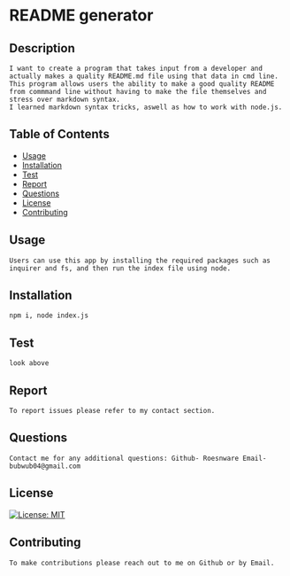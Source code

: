 # README generator
## Description
    
    I want to create a program that takes input from a developer and actually makes a quality README.md file using that data in cmd line.
    This program allows users the ability to make a good quality README from commmand line without having to make the file themselves and stress over markdown syntax.
    I learned markdown syntax tricks, aswell as how to work with node.js.

## Table of Contents

- [Usage](#usage)
- [Installation](#installation)
- [Test](#test)
- [Report](#report)
- [Questions](#questions)
- [License](#license)
- [Contributing](#contributing)

## Usage
    
    Users can use this app by installing the required packages such as inquirer and fs, and then run the index file using node.

## Installation
    
    npm i, node index.js

## Test 

    look above

## Report

    To report issues please refer to my contact section.

## Questions

    Contact me for any additional questions: Github- Roesnware Email- bubwub04@gmail.com
    
## License

[![License: MIT](https://img.shields.io/badge/License-MIT-yellow.svg)](https://opensource.org/licenses/MIT)
    
## Contributing
    
    To make contributions please reach out to me on Github or by Email.
